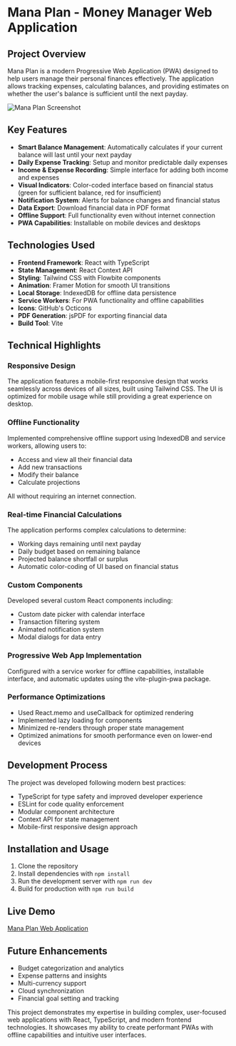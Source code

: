 # Mana Plan - Money Manager Web Application

## Project Overview

Mana Plan is a modern Progressive Web Application (PWA) designed to help users
manage their personal finances effectively. The application allows tracking
expenses, calculating balances, and providing estimates on whether the user's
balance is sufficient until the next payday.

<img alt="Mana Plan Screenshot" src="https://via.placeholder.com/600x400?text=Mana+Plan+Screenshot">

## Key Features

- **Smart Balance Management**: Automatically calculates if your current balance
  will last until your next payday
- **Daily Expense Tracking**: Setup and monitor predictable daily expenses
- **Income & Expense Recording**: Simple interface for adding both income and
  expenses
- **Visual Indicators**: Color-coded interface based on financial status (green
  for sufficient balance, red for insufficient)
- **Notification System**: Alerts for balance changes and financial status
- **Data Export**: Download financial data in PDF format
- **Offline Support**: Full functionality even without internet connection
- **PWA Capabilities**: Installable on mobile devices and desktops

## Technologies Used

- **Frontend Framework**: React with TypeScript
- **State Management**: React Context API
- **Styling**: Tailwind CSS with Flowbite components
- **Animation**: Framer Motion for smooth UI transitions
- **Local Storage**: IndexedDB for offline data persistence
- **Service Workers**: For PWA functionality and offline capabilities
- **Icons**: GitHub's Octicons
- **PDF Generation**: jsPDF for exporting financial data
- **Build Tool**: Vite

## Technical Highlights

### Responsive Design

The application features a mobile-first responsive design that works seamlessly
across devices of all sizes, built using Tailwind CSS. The UI is optimized for
mobile usage while still providing a great experience on desktop.

### Offline Functionality

Implemented comprehensive offline support using IndexedDB and service workers,
allowing users to:

- Access and view all their financial data
- Add new transactions
- Modify their balance
- Calculate projections

All without requiring an internet connection.

### Real-time Financial Calculations

The application performs complex calculations to determine:

- Working days remaining until next payday
- Daily budget based on remaining balance
- Projected balance shortfall or surplus
- Automatic color-coding of UI based on financial status

### Custom Components

Developed several custom React components including:

- Custom date picker with calendar interface
- Transaction filtering system
- Animated notification system
- Modal dialogs for data entry

### Progressive Web App Implementation

Configured with a service worker for offline capabilities, installable
interface, and automatic updates using the vite-plugin-pwa package.

### Performance Optimizations

- Used React.memo and useCallback for optimized rendering
- Implemented lazy loading for components
- Minimized re-renders through proper state management
- Optimized animations for smooth performance even on lower-end devices

## Development Process

The project was developed following modern best practices:

- TypeScript for type safety and improved developer experience
- ESLint for code quality enforcement
- Modular component architecture
- Context API for state management
- Mobile-first responsive design approach

## Installation and Usage

1. Clone the repository
2. Install dependencies with `npm install`
3. Run the development server with `npm run dev`
4. Build for production with `npm run build`

## Live Demo

[Mana Plan Web Application](https://github.com/argf013/money-manager)

## Future Enhancements

- Budget categorization and analytics
- Expense patterns and insights
- Multi-currency support
- Cloud synchronization
- Financial goal setting and tracking

This project demonstrates my expertise in building complex, user-focused web
applications with React, TypeScript, and modern frontend technologies. It
showcases my ability to create performant PWAs with offline capabilities and
intuitive user interfaces.

